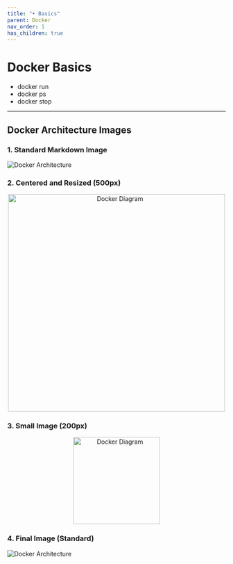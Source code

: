 ```yaml
---
title: "• Basics"
parent: Docker
nav_order: 1
has_children: true
---
```


# Docker Basics

- docker run  
- docker ps  
- docker stop

---

## Docker Architecture Images

### 1. Standard Markdown Image

![Docker Architecture](/assets/images/ReshmaNatraj.jpg)

### 2. Centered and Resized (500px)

<p align="center">
  <img src="/assets/images/ReshmaNatraj.jpg" alt="Docker Diagram" width="500"/>
</p>

### 3. Small Image (200px)

<p align="center">
  <img src="/assets/images/Natraj.jpg" alt="Docker Diagram" width="200"/>
</p>

### 4. Final Image (Standard)

![Docker Architecture](/assets/images/Reshma.jpg)
